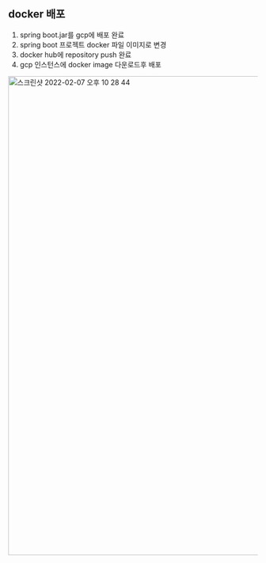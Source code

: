 <h2>docker 배포</h2>

1. spring boot.jar를 gcp에 배포 완료
2. spring boot 프로젝트 docker 파일 이미지로 변경
3. docker hub에 repository push 완료
4. gcp 인스턴스에 docker image 다운로드후 배포
<img width="968" alt="스크린샷 2022-02-07 오후 10 28 44" src="https://user-images.githubusercontent.com/66988341/152798690-0cc70cf0-c700-417c-80c8-f6d975f37b22.png">
